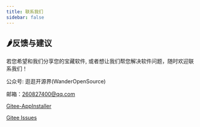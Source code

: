```yaml
---
title: 联系我们
sidebar: false
---
```


## 🌶️反馈与建议

若您希望和我们分享您的宝藏软件, 或者想让我们帮您解决软件问题，随时欢迎联系我们！


公众号: 逛逛开源界(WanderOpenSource)

邮箱：260827400@qq.com

[Gitee-AppInstaller](https://gitee.com/app-installer)

[Gitee Issues](https://gitee.com/app-installer/apps/issues)


